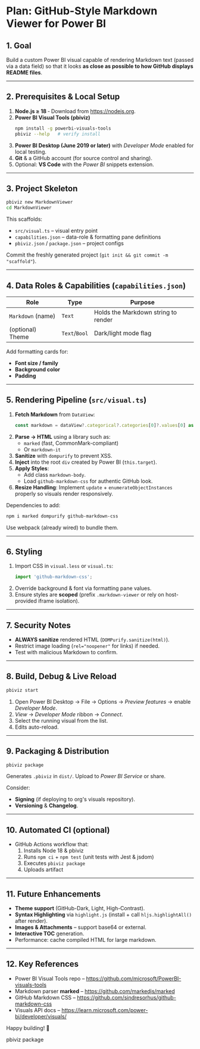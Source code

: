 # Plan: GitHub-Style Markdown Viewer for Power BI

## 1. Goal
Build a custom Power BI visual capable of rendering Markdown text (passed via a data field) so that it looks **as close as possible to how GitHub displays README files**.

---

## 2. Prerequisites & Local Setup
1. **Node.js ≥ 18** ‑ Download from <https://nodejs.org>.
2. **Power BI Visual Tools (pbiviz)**
   ```bash
   npm install -g powerbi-visuals-tools
   pbiviz --help   # verify install
   ```
3. **Power BI Desktop (June 2019 or later)** with *Developer Mode* enabled for local testing.
4. **Git** & a GitHub account (for source control and sharing).
5. Optional: **VS Code** with the *Power BI* snippets extension.

---

## 3. Project Skeleton
```bash
pbiviz new MarkdownViewer
cd MarkdownViewer
```
This scaffolds:
* `src/visual.ts` – visual entry point
* `capabilities.json` – data-role & formatting pane definitions
* `pbiviz.json` / `package.json` – project configs

Commit the freshly generated project (`git init && git commit -m "scaffold"`).

---

## 4. Data Roles & Capabilities (`capabilities.json`)
| Role              | Type        | Purpose                           |
|-------------------|------------|-----------------------------------|
| `Markdown` (name) | `Text`     | Holds the Markdown string to render |
| (optional) Theme  | `Text`/`Bool` | Dark/light mode flag              |

Add formatting cards for:
* **Font size / family**
* **Background color**
* **Padding**

---

## 5. Rendering Pipeline (`src/visual.ts`)
1. **Fetch Markdown** from `DataView`:
   ```ts
   const markdown = dataView?.categorical?.categories[0]?.values[0] as string;
   ```
2. **Parse → HTML** using a library such as:
   * `marked` (fast, CommonMark-compliant)
   * Or `markdown-it`
3. **Sanitize** with `dompurify` to prevent XSS.
4. **Inject** into the root `div` created by Power BI (`this.target`).
5. **Apply Styles**:
   * Add class `markdown-body`.
   * Load `github-markdown-css` for authentic GitHub look.
6. **Resize Handling**: Implement `update` + `enumerateObjectInstances` properly so visuals render responsively.

Dependencies to add:
```bash
npm i marked dompurify github-markdown-css
```
Use webpack (already wired) to bundle them.

---

## 6. Styling
1. Import CSS in `visual.less` or `visual.ts`:
   ```ts
   import 'github-markdown-css';
   ```
2. Override background & font via formatting pane values.
3. Ensure styles are **scoped** (prefix `.markdown-viewer` or rely on host-provided iframe isolation).

---

## 7. Security Notes
* **ALWAYS sanitize** rendered HTML (`DOMPurify.sanitize(html)`).
* Restrict image loading (`rel="noopener"` for links) if needed.
* Test with malicious Markdown to confirm.

---

## 8. Build, Debug & Live Reload
```bash
pbiviz start
```
1. Open Power BI Desktop → File → Options → *Preview features* → enable *Developer Mode*.
2. *View* → *Developer Mode* ribbon → *Connect*.
3. Select the running visual from the list.
4. Edits auto-reload.

---

## 9. Packaging & Distribution
```bash
pbiviz package
```
Generates `.pbiviz` in `dist/`. Upload to *Power BI Service* or share.

Consider:
* **Signing** (if deploying to org's visuals repository).
* **Versioning** & **Changelog**.

---

## 10. Automated CI (optional)
* GitHub Actions workflow that:
  1. Installs Node 18 & pbiviz
  2. Runs `npm ci` + `npm test` (unit tests with Jest & jsdom)
  3. Executes `pbiviz package`
  4. Uploads artifact

---

## 11. Future Enhancements
* **Theme support** (GitHub-Dark, Light, High-Contrast).
* **Syntax Highlighting** via `highlight.js` (install + call `hljs.highlightAll()` after render).
* **Images & Attachments** – support base64 or external.
* **Interactive TOC** generation.
* Performance: cache compiled HTML for large markdown.

---

## 12. Key References
* Power BI Visual Tools repo – <https://github.com/microsoft/PowerBI-visuals-tools>
* Markdown parser **marked** – <https://github.com/markedjs/marked>
* GitHub Markdown CSS – <https://github.com/sindresorhus/github-markdown-css>
* Visuals API docs – <https://learn.microsoft.com/power-bi/developer/visuals/>

Happy building! 🎉 


pbiviz package  